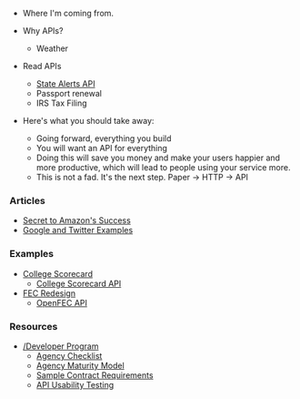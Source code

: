 

* Where I'm coming from.
* Why APIs?  
  * Weather 
* Read APIs
  * [State Alerts API](http://www.state.gov/developer/)
  * Passport renewal
  * IRS Tax Filing
  
* Here's what you should take away:  
  * Going forward, everything you build 
  * You will want an API for everything
  * Doing this will save you money and make your users happier and more productive, which will lead to people using your service more.  
  * This is not a fad.  It's the next step.  Paper -> HTTP -> API

### Articles
* [Secret to Amazon's Success](http://apievangelist.com/2012/01/12/the-secret-to-amazons-success-internal-apis/)
* [Google and Twitter Examples](http://richarddingwall.name/2012/08/15/dogfooding-how-to-build-a-great-api/)


### Examples
* [College Scorecard](https://collegescorecard.ed.gov/)
  * [College Scorecard API](https://collegescorecard.ed.gov/data/documentation/)
* [FEC Redesign](https://beta.fec.gov/)
  * [OpenFEC API](https://api.open.fec.gov/developers/)

### Resources
* [/Developer Program](https://pages.18f.gov/API-All-the-X/)
  * [Agency Checklist](https://pages.18f.gov/API-All-the-X/pages/agency_checklist/)
  * [Agency Maturity Model](https://pages.18f.gov/API-All-the-X/pages/agency_maturity_model/)
  * [Sample Contract Requirements](https://pages.18f.gov/API-All-the-X/pages/sample_api_requirements/)
  * [API Usability Testing](https://pages.18f.gov/API-Usability-Testing/)
